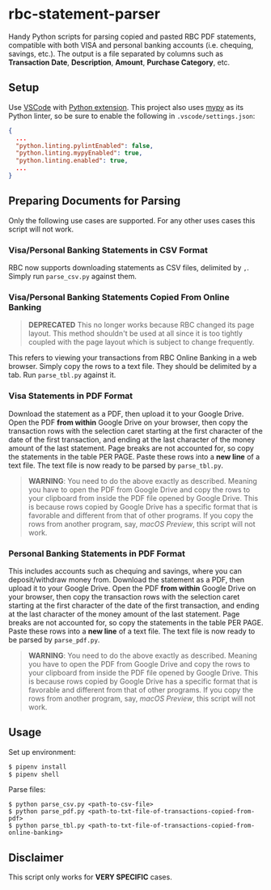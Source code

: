 # rbc-statement-parser

Handy Python scripts for parsing copied and pasted RBC PDF statements, compatible with both VISA and personal banking accounts (i.e. chequing, savings, etc.). The output is a file separated by columns such as **Transaction Date**, **Description**, **Amount**, **Purchase Category**, etc.

## Setup

Use [VSCode](https://code.visualstudio.com/) with [Python extension](https://marketplace.visualstudio.com/itemdetails?itemName=ms-python.python). This project also uses [mypy](http://mypy-lang.org/) as its Python linter, so be sure to enable the following in `.vscode/settings.json`:

```json
{
  ...
  "python.linting.pylintEnabled": false,
  "python.linting.mypyEnabled": true,
  "python.linting.enabled": true,
  ...
}
```

## Preparing Documents for Parsing

Only the following use cases are supported. For any other uses cases this script will not work.

### Visa/Personal Banking Statements in CSV Format

RBC now supports downloading statements as CSV files, delimited by `,`. Simply run `parse_csv.py` against them.

### Visa/Personal Banking Statements Copied From Online Banking

> **DEPRECATED** This no longer works because RBC changed its page layout. This method shouldn't be used at all since it is too tightly coupled with the page layout which is subject to change frequently.

This refers to viewing your transactions from RBC Online Banking in a web browser. Simply copy the rows to a text file. They should be delimited by a tab. Run `parse_tbl.py` against it.

### Visa Statements in PDF Format

Download the statement as a PDF, then upload it to your Google Drive. Open the PDF **from within** Google Drive on your browser, then copy the transaction rows with the selection caret starting at the first character of the date of the first transaction, and ending at the last character of the money amount of the last statement. Page breaks are not accounted for, so copy the statements in the table PER PAGE. Paste these rows into a **new line** of a text file. The text file is now ready to be parsed by `parse_tbl.py`.

> **WARNING**: You need to do the above exactly as described. Meaning you have to open the PDF from Google Drive and copy the rows to your clipboard from inside the PDF file opened by Google Drive. This is because rows copied by Google Drive has a specific format that is favorable and different from that of other programs. If you copy the rows from another program, say, *macOS Preview*, this script will not work.

### Personal Banking Statements in PDF Format

This includes accounts such as chequing and savings, where you can deposit/withdraw money from. Download the statement as a PDF, then upload it to your Google Drive. Open the PDF **from within** Google Drive on your browser, then copy the transaction rows with the selection caret starting at the first character of the date of the first transaction, and ending at the last character of the money amount of the last statement. Page breaks are not accounted for, so copy the statements in the table PER PAGE. Paste these rows into a **new line** of a text file. The text file is now ready to be parsed by `parse_pdf.py`.

> **WARNING**: You need to do the above exactly as described. Meaning you have to open the PDF from Google Drive and copy the rows to your clipboard from inside the PDF file opened by Google Drive. This is because rows copied by Google Drive has a specific format that is favorable and different from that of other programs. If you copy the rows from another program, say, *macOS Preview*, this script will not work.

## Usage

Set up environment:
```sh
$ pipenv install
$ pipenv shell
```

Parse files:
```
$ python parse_csv.py <path-to-csv-file>
$ python parse_pdf.py <path-to-txt-file-of-transactions-copied-from-pdf>
$ python parse_tbl.py <path-to-txt-file-of-transactions-copied-from-online-banking>
```

## Disclaimer

This script only works for **VERY SPECIFIC** cases.
